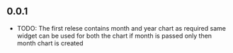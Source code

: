 ## 0.0.1

- TODO: The first relese contains month and year chart as required same widget can be used for both the chart if month is passed only then month chart is created
